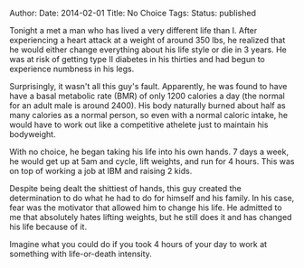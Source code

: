 Author: 
Date: 2014-02-01
Title: No Choice
Tags: 
Status: published

Tonight a met a man who has lived a very different life than I. After experiencing a heart attack at a weight of around 350 lbs, he realized that he would either change everything about his life style or die in 3 years. He was at risk of getting type II diabetes in his thirties and had begun to experience numbness in his legs.

Surprisingly, it wasn't all this guy's fault. Apparently, he was found to have have a basal metabolic rate (BMR) of only 1200 calories a day (the normal for an adult male is around 2400). His body naturally burned about half as many calories as a normal person, so even with a normal caloric intake, he would have to work out like a competitive athelete just to maintain his bodyweight.

With no choice, he began taking his life into his own hands. 7 days a week, he would get up at 5am and cycle, lift weights, and run for 4 hours. This was on top of working a job at IBM and raising 2 kids. 

Despite being dealt the shittiest of hands, this guy created the determination to do what he had to do for himself and his family. In his case, fear was the motivator that allowed him to change his life. He admitted to me that absolutely hates lifting weights, but he still does it and has changed his life because of it.

Imagine what you could do if you took 4 hours of your day to work at something with life-or-death intensity. 
